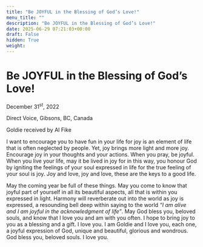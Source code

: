 ```yaml
---
title: "Be JOYFUL in the Blessing of God’s Love!"
menu_title: ""
description: "Be JOYFUL in the Blessing of God’s Love!"
date: 2025-06-29 07:21:03+00:00
draft: False
hidden: True
weight:
---
```

# Be JOYFUL in the Blessing of God’s Love!

December 31<sup>st</sup>, 2022

Direct Voice, Gibsons, BC, Canada

Goldie received by Al Fike

I want to encourage you to have fun in your life for joy is an element of life that is often neglected by people. Yet, joy brings more light and more joy. Encourage joy in your thoughts and your actions. When you pray, be joyful. When you live your life, may it be lived in joy for in this way, you honour God by igniting the feelings of your soul expressed in life for the true feeling of your soul is joy. Joy and love, joy and love, these are the keys to a good life.

May the coming year be full of these things. May you come to know that joyful part of yourself in all its beautiful aspects, all that is within you expressed in light. Harmony will reverberate out into the world as joy is expressed, a resounding bell deep within saying to the world *“I am alive and I am joyful in the acknowledgment of life”*. May God bless you, beloved souls, and know that I love you and am with you often. I hope to bring joy to you as a blessing and a gift. I love you. I am Goldie and I love you, each one, a joyful expression of God, unique and beautiful, glorious and wondrous. God bless you, beloved souls. I love you.
